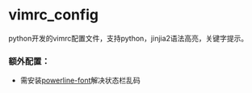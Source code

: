 # vimrc_config

python开发的vimrc配置文件，支持python，jinjia2语法高亮，关键字提示。

### 额外配置：

- 需安装[powerline-font](https://github.com/powerline/fonts)解决状态栏乱码
